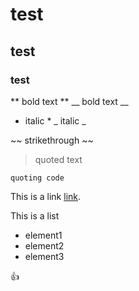 # test
## test
### test

** bold text **
__ bold text __

* italic *
_ italic _

~~ strikethrough ~~

> quoted text

```
quoting code
```

This is a link [link](https://link.com/).

This is a list
- element1
- element2
- element3

:+1:


